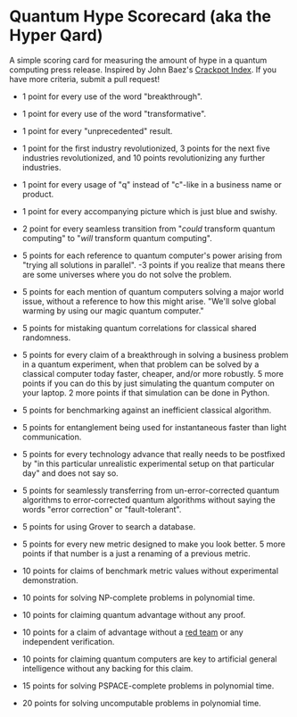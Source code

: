 # Quantum Hype Scorecard (aka the Hyper Qard)

A simple scoring card for measuring the amount of hype in a quantum computing press release.
Inspired by John Baez's [Crackpot Index](https://math.ucr.edu/home/baez/crackpot.html).
If you have more criteria, submit a pull request!

* 1 point for every use of the word "breakthrough".

* 1 point for every use of the word "transformative".

* 1 point for every "unprecedented" result.

* 1 point for the first industry revolutionized, 3 points for the next five industries revolutionized, and 10 points revolutionizing any further industries. 

* 1 point for every usage of "q" instead of "c"-like in a business name or product.

* 1 point for every accompanying picture which is just blue and swishy.

* 2 point for every seamless transition from "*could* transform quantum computing" to
"*will* transform quantum computing".

* 5 points for each reference to quantum computer's power arising from  "trying all solutions in parallel".  -3 points if you realize that means there are some universes where you do not solve the problem.

* 5 points for each mention of quantum computers solving a major world issue, without a reference to how this might arise.  "We'll solve global warming by using our magic quantum computer."

* 5 points for mistaking quantum correlations for classical shared randomness.

* 5 points for every claim of a breakthrough in solving a business problem in a quantum experiment, when that problem can be solved by a classical computer today faster, cheaper, and/or more robustly.  5 more points if you can do this by just simulating the quantum computer on your laptop.  2 more points if that simulation can be done in Python.

* 5 points for benchmarking against an inefficient classical algorithm.

* 5 points for entanglement being used for instantaneous faster than light communication.

* 5 points for every technology advance that really needs to be postfixed by "in this
particular unrealistic experimental setup on that particular day" and does not say so.

* 5 points for seamlessly transferring from un-error-corrected quantum algorithms to
error-corrected quantum algorithms without saying the words "error correction" or
"fault-tolerant".

* 5 points for using Grover to search a database.

* 5 points for every new metric designed to make you look better. 5 more points if that number is a just a renaming of a previous metric.  

* 10 points for claims of benchmark metric values without experimental demonstration.

* 10 points for solving NP-complete problems in polynomial time.

* 10 points for claiming quantum advantage without any proof.

* 10 points for a claim of advantage without a [red team](https://en.wikipedia.org/wiki/Red_team) or any independent verification.

* 10 points for claiming quantum computers are key to artificial general 
intelligence without any backing for this claim.

* 15 points for solving PSPACE-complete problems in polynomial time.

* 20 points for solving uncomputable problems in polynomial time.
